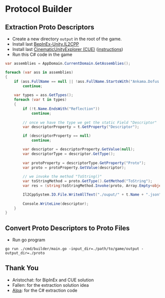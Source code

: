 # Protocol Builder

## Extraction Proto Descriptors

- Create a new directory `output` in the root of the game.  
- Install last [BepInEx-Unity.IL2CPP](https://builds.bepinex.dev/projects/bepinex_be)   
- Install last [CinematicUnityExplorer (CUE)](https://github.com/originalnicodr/CinematicUnityExplorer) ([instructions](https://framedsc.com/GeneralGuides/cinematic-unity-explorer.htm))  
- Run this C# code in the game

```cs
var assemblies = AppDomain.CurrentDomain.GetAssemblies();

foreach (var ass in assemblies)
{
    if (ass.FullName == null || !ass.FullName.StartsWith("Ankama.Dofus.Protocol"))
        continue;
    
    var types = ass.GetTypes();
    foreach (var t in types)
    {
        if (!t.Name.EndsWith("Reflection"))
            continue;
        
        // once we have the type we get the static Field "Descriptor"
        var descriptorProperty = t.GetProperty("Descriptor");

        if (descriptorProperty == null)
            continue;

        var descriptor = descriptorProperty.GetValue(null);
        var descriptorType = descriptor.GetType();
        
        var protoProperty = descriptorType.GetProperty("Proto");
        var proto = protoProperty.GetValue(descriptor);
        
        // we invoke the method "ToString()"
        var toStringMethod = proto.GetType().GetMethod("ToString");
        var res = (string)toStringMethod.Invoke(proto, Array.Empty<object>());

        Il2CppSystem.IO.File.WriteAllText("./ouput/" + t.Name + ".json", res);
        
        Console.WriteLine(descriptor);
    } 
}
```

## Convert Proto Descriptors to Proto Files

- Run go program

`go run ./cmd/builder/main.go -input_dir=./path/to/game/output -output_dir=./proto`

## Thank You

- Aristochat: for BipInEx and CUE solution
- Fallen: for the extraction solution idea
- [Alpa](https://github.com/AlpaGit): for the C# extraction code